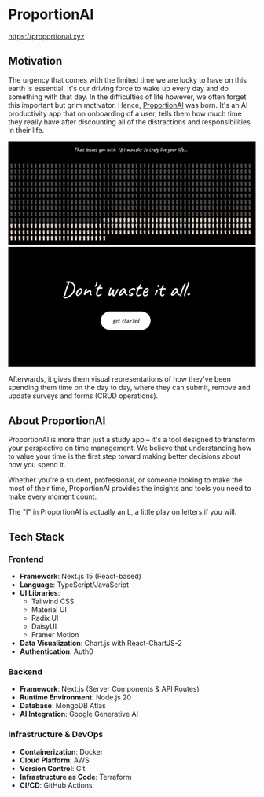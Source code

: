 # ProportionAl

https://proportionai.xyz

## Motivation

The urgency that comes with the limited time we are lucky to have on this earth is essential. It's our driving force to wake up every day and do something with that day. In the difficulties of life however, we often forget this important but grim motivator. Hence, [ProportionAl](https://proportionai.xyz/) was born. It's an AI productivity app that on onboarding of a user, tells them how much time they really have after discounting all of the distractions and responsibilities in their life. 

![timeleftscreenshot](readmeImgs/timeleftSS.png)
![dontwasteitallscreenshot](readmeImgs/dontwasteitallSS.png)

Afterwards, it gives them visual representations of how they've been spending them time on the day to day, where they can submit, remove and update surveys and forms (CRUD operations).


## About ProportionAl

ProportionAl is more than just a study app – it's a tool designed to transform your perspective on time management. We believe that understanding how to value your time is the first step toward making better decisions about how you spend it.

Whether you're a student, professional, or someone looking to make the most of their time, ProportionAl provides the insights and tools you need to make every moment count.

The "I" in ProportionAl is actually an L, a little play on letters if you will.

## Tech Stack

### Frontend
- **Framework**: Next.js 15 (React-based)
- **Language**: TypeScript/JavaScript
- **UI Libraries**:
  - Tailwind CSS
  - Material UI
  - Radix UI
  - DaisyUI
  - Framer Motion
- **Data Visualization**: Chart.js with React-ChartJS-2
- **Authentication**: Auth0

### Backend
- **Framework**: Next.js (Server Components & API Routes)
- **Runtime Environment**: Node.js 20
- **Database**: MongoDB Atlas
- **AI Integration**: Google Generative AI

### Infrastructure & DevOps
- **Containerization**: Docker
- **Cloud Platform**: AWS
- **Version Control**: Git
- **Infrastructure as Code**: Terraform
- **CI/CD**: GitHub Actions



